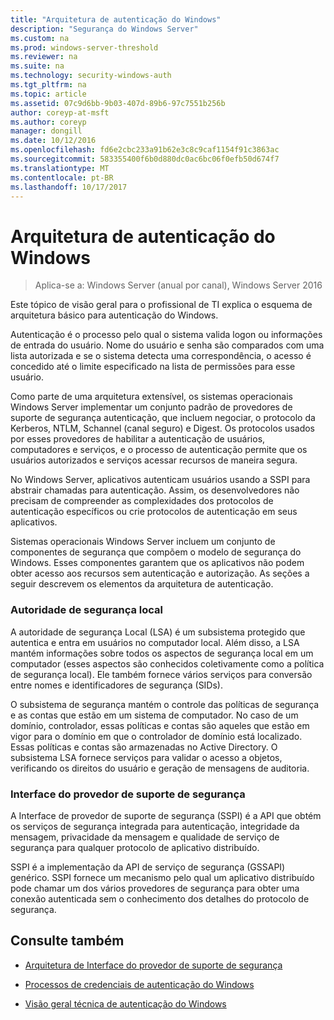 ```yaml
---
title: "Arquitetura de autenticação do Windows"
description: "Segurança do Windows Server"
ms.custom: na
ms.prod: windows-server-threshold
ms.reviewer: na
ms.suite: na
ms.technology: security-windows-auth
ms.tgt_pltfrm: na
ms.topic: article
ms.assetid: 07c9d6bb-9b03-407d-89b6-97c7551b256b
author: coreyp-at-msft
ms.author: coreyp
manager: dongill
ms.date: 10/12/2016
ms.openlocfilehash: fd6e2cbc233a91b62e3c8c9caf1154f91c3863ac
ms.sourcegitcommit: 583355400f6b0d880dc0ac6bc06f0efb50d674f7
ms.translationtype: MT
ms.contentlocale: pt-BR
ms.lasthandoff: 10/17/2017
---
```

# <a name="windows-authentication-architecture"></a>Arquitetura de autenticação do Windows

>Aplica-se a: Windows Server (anual por canal), Windows Server 2016

Este tópico de visão geral para o profissional de TI explica o esquema de arquitetura básico para autenticação do Windows.

Autenticação é o processo pelo qual o sistema valida logon ou informações de entrada do usuário. Nome do usuário e senha são comparados com uma lista autorizada e se o sistema detecta uma correspondência, o acesso é concedido até o limite especificado na lista de permissões para esse usuário.

Como parte de uma arquitetura extensível, os sistemas operacionais Windows Server implementar um conjunto padrão de provedores de suporte de segurança autenticação, que incluem negociar, o protocolo da Kerberos, NTLM, Schannel (canal seguro) e Digest. Os protocolos usados por esses provedores de habilitar a autenticação de usuários, computadores e serviços, e o processo de autenticação permite que os usuários autorizados e serviços acessar recursos de maneira segura.

No Windows Server, aplicativos autenticam usuários usando a SSPI para abstrair chamadas para autenticação. Assim, os desenvolvedores não precisam de compreender as complexidades dos protocolos de autenticação específicos ou crie protocolos de autenticação em seus aplicativos.

Sistemas operacionais Windows Server incluem um conjunto de componentes de segurança que compõem o modelo de segurança do Windows. Esses componentes garantem que os aplicativos não podem obter acesso aos recursos sem autenticação e autorização. As seções a seguir descrevem os elementos da arquitetura de autenticação.

### <a name="local-security-authority"></a>Autoridade de segurança local
A autoridade de segurança Local (LSA) é um subsistema protegido que autentica e entra em usuários no computador local. Além disso, a LSA mantém informações sobre todos os aspectos de segurança local em um computador (esses aspectos são conhecidos coletivamente como a política de segurança local). Ele também fornece vários serviços para conversão entre nomes e identificadores de segurança (SIDs).

O subsistema de segurança mantém o controle das políticas de segurança e as contas que estão em um sistema de computador. No caso de um domínio, controlador, essas políticas e contas são aqueles que estão em vigor para o domínio em que o controlador de domínio está localizado. Essas políticas e contas são armazenadas no Active Directory. O subsistema LSA fornece serviços para validar o acesso a objetos, verificando os direitos do usuário e geração de mensagens de auditoria.

### <a name="security-support-provider-interface"></a>Interface do provedor de suporte de segurança
A Interface de provedor de suporte de segurança (SSPI) é a API que obtém os serviços de segurança integrada para autenticação, integridade da mensagem, privacidade da mensagem e qualidade de serviço de segurança para qualquer protocolo de aplicativo distribuído.

SSPI é a implementação da API de serviço de segurança (GSSAPI) genérico. SSPI fornece um mecanismo pelo qual um aplicativo distribuído pode chamar um dos vários provedores de segurança para obter uma conexão autenticada sem o conhecimento dos detalhes do protocolo de segurança.

## <a name="see-also"></a>Consulte também

-   [Arquitetura de Interface do provedor de suporte de segurança](security-support-provider-interface-architecture.md)

-   [Processos de credenciais de autenticação do Windows](credentials-processes-in-windows-authentication.md)

-   [Visão geral técnica de autenticação do Windows](https://technet.microsoft.com/library/dn169029.aspx)



